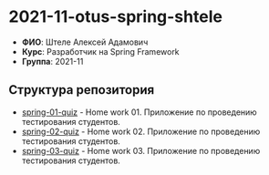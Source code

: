 # 2021-11-otus-spring-shtele

- **ФИО**: Штеле Алексей Адамович
- **Курс**: Разработчик на Spring Framework
- **Группа**: 2021-11

## Структура репозитория
- [spring-01-quiz](spring-01-quiz) - Home work 01. Приложение по проведению тестирования студентов.
- [spring-02-quiz](spring-02-quiz) - Home work 02. Приложение по проведению тестирования студентов.
- [spring-03-quiz](spring-03-quiz) - Home work 03. Приложение по проведению тестирования студентов.